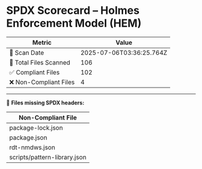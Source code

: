 
<!--
SPDX-License-Identifier: Declaratory-Royalty  
// Hash: sha256:7cb895882ee7d31ef2ceafc70213a640a5440a81b3c9cf97466c70543c0a1036

Hash:
`sha256:ed9736939672af372d9164d8b80dc51db2ac8f2a9f21925e7be025e59a91cc02`
🔒 Holmes Enforcement Model (HEM) – Declaratory Sovereign Logic  
🧠 Author: Mr. Holmes  
📜 License: Declaratory Royalty License (see LICENSE-HEM.md)  
📁 Repository: https://github.com/Gamerdudee/holmes-enforcement-model  
-->

# SPDX Scorecard – Holmes Enforcement Model (HEM)

| Metric | Value |
|--------|-------|
| 📅 Scan Date | 2025-07-06T03:36:25.764Z |
| 📂 Total Files Scanned | 106 |
| ✅ Compliant Files | 102 |
| ❌ Non-Compliant Files | 4 |


---

🚫 **Files missing SPDX headers:**

| Non-Compliant File |
|--------------------|
| package-lock.json |
| package.json |
| rdt-nmdws.json |
| scripts/pattern-library.json |
